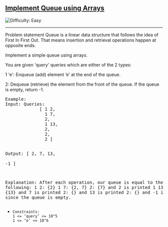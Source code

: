 <h2><a href="https://www.codingninjas.com/studio/problems/implement-queue-using-arrays_8390825?utm_source=striver&utm_medium=website&utm_campaign=a_zcoursetuf&leftPanelTabValue=PROBLEM">Implement Queue using Arrays</a></h2> 
<img src='https://img.shields.io/badge/Difficulty-Easy-brightgreen' alt='Difficulty: Easy' /><hr>

<p>Problem statement
Queue is a linear data structure that follows the idea of First In First Out. That means insertion and retrieval operations happen at opposite ends.



Implement a simple queue using arrays.



You are given 'query' queries which are either of the 2 types:



1 'e': Enqueue (add) element ‘e’ at the end of the queue.

2: Dequeue (retrieve) the element from the front of the queue. If the queue is empty, return -1.
</p>
<pre>
Example:
Input: Queries: 
             [ 1 2,
               1 7,
               2,
               1 13, 
               2, 
               2, 
               2 ]

Output:
         [ 2, 
           7, 
           13,  
           -1 ]

Explanation: After each operation, our queue is equal to the following:
1 2: {2}
1 7: {2, 7}
2: {7} and 2 is printed
1 13: {7, 13}
2: {13} and 7 is printed
2: {} and 13 is printed
2: {} and -1 is printed since the queue is empty.
</pre>


<ul>
	<li><code>Constraints:
1 <= ‘query’ <= 10^5
1 <= ‘e’ <= 10^6</code></li>
	
</ul>

